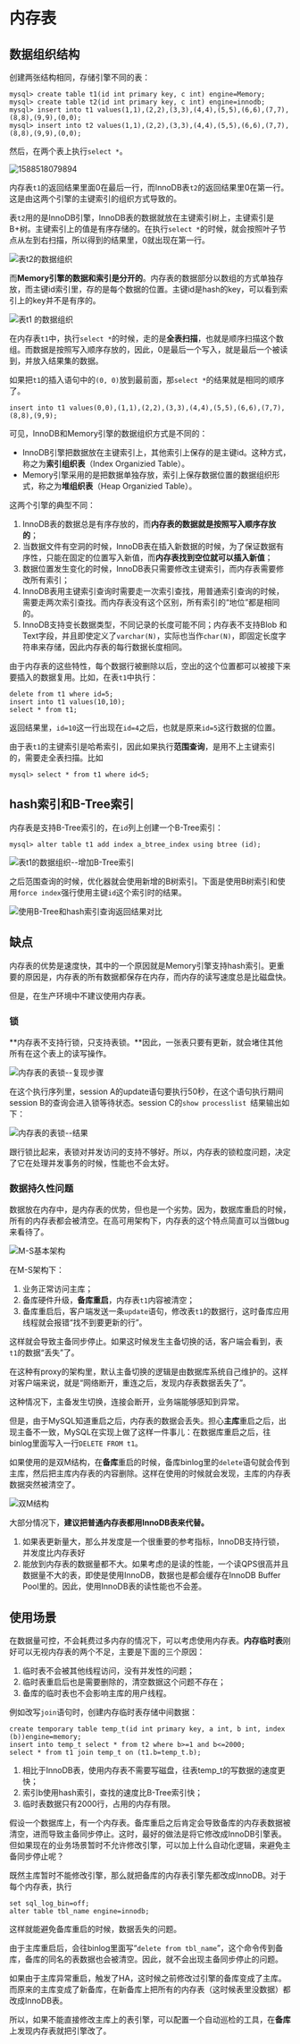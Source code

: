 # 内存表

## 数据组织结构

创建两张结构相同，存储引擎不同的表：

```
mysql> create table t1(id int primary key, c int) engine=Memory;
mysql> create table t2(id int primary key, c int) engine=innodb;
mysql> insert into t1 values(1,1),(2,2),(3,3),(4,4),(5,5),(6,6),(7,7),(8,8),(9,9),(0,0);
mysql> insert into t2 values(1,1),(2,2),(3,3),(4,4),(5,5),(6,6),(7,7),(8,8),(9,9),(0,0);
```

然后，在两个表上执行`select *`。

![1588518079894](内存表.assets/1588518079894.png)

内存表`t1`的返回结果里面0在最后一行，而InnoDB表`t2`的返回结果里0在第一行。这是由这两个引擎的主键索引的组织方式导致的。

表`t2`用的是InnoDB引擎，InnoDB表的数据就放在主键索引树上，主键索引是B+树。主键索引上的值是有序存储的。在执行`select *`的时候，就会按照叶子节点从左到右扫描，所以得到的结果里，0就出现在第一行。

![表t2的数据组织](内存表.assets/1588554706154.png)

而**Memory引擎的数据和索引是分开的**。内存表的数据部分以数组的方式单独存放，而主键id索引里，存的是每个数据的位置。主键id是hash的key，可以看到索引上的key并不是有序的。

![表t1 的数据组织](内存表.assets/1588554809027.png)

在内存表`t1`中，执行`select *`的时候，走的是**全表扫描**，也就是顺序扫描这个数组。而数据是按照写入顺序存放的，因此，0是最后一个写入，就是最后一个被读到，并放入结果集的数据。

如果把`t1`的插入语句中的`(0, 0)`放到最前面，那`select *`的结果就是相同的顺序了。

```
insert into t1 values(0,0),(1,1),(2,2),(3,3),(4,4),(5,5),(6,6),(7,7),(8,8),(9,9);
```

可见，InnoDB和Memory引擎的数据组织方式是不同的：

- InnoDB引擎把数据放在主键索引上，其他索引上保存的是主键id。这种方式，称之为**索引组织表**（Index Organizied Table）。
- Memory引擎采用的是把数据单独存放，索引上保存数据位置的数据组织形式，称之为**堆组织表**（Heap Organizied Table）。

这两个引擎的典型不同：

1. InnoDB表的数据总是有序存放的，而**内存表的数据就是按照写入顺序存放的**；
2. 当数据文件有空洞的时候，InnoDB表在插入新数据的时候，为了保证数据有序性，只能在固定的位置写入新值，而**内存表找到空位就可以插入新值**；
3. 数据位置发生变化的时候，InnoDB表只需要修改主键索引，而内存表需要修改所有索引；
4. InnoDB表用主键索引查询时需要走一次索引查找，用普通索引查询的时候，需要走两次索引查找。而内存表没有这个区别，所有索引的“地位”都是相同的。
5. InnoDB支持变长数据类型，不同记录的长度可能不同；内存表不支持Blob 和 Text字段，并且即使定义了`varchar(N)`，实际也当作`char(N)`，即固定长度字符串来存储，因此内存表的每行数据长度相同。

由于内存表的这些特性，每个数据行被删除以后，空出的这个位置都可以被接下来要插入的数据复用。比如，在表`t1`中执行：

```
delete from t1 where id=5;
insert into t1 values(10,10);
select * from t1;
```

返回结果里，`id=10`这一行出现在`id=4`之后，也就是原来`id=5`这行数据的位置。

由于表`t1`的主键索引是哈希索引，因此如果执行**范围查询**，是用不上主键索引的，需要走全表扫描。比如

```
mysql> select * from t1 where id<5;
```



## hash索引和B-Tree索引

内存表是支持B-Tree索引的，在`id`列上创建一个B-Tree索引：

```
mysql> alter table t1 add index a_btree_index using btree (id);
```

![表t1的数据组织--增加B-Tree索引](内存表.assets/1588568791127.png)	

之后范围查询的时候，优化器就会使用新增的B树索引。下面是使用B树索引和使用`force index`强行使用主键`id`这个索引时的结果。

![使用B-Tree和hash索引查询返回结果对比](内存表.assets/1588568945298.png)



## 缺点

内存表的优势是速度快，其中的一个原因就是Memory引擎支持hash索引。更重要的原因是，内存表的所有数据都保存在内存，而内存的读写速度总是比磁盘快。

但是，在生产环境中不建议使用内存表。

### 锁

**内存表不支持行锁，只支持表锁。**因此，一张表只要有更新，就会堵住其他所有在这个表上的读写操作。

![内存表的表锁--复现步骤](内存表.assets/f216e2d707559ed2ca98fbe21e509f29.png)

在这个执行序列里，session A的update语句要执行50秒，在这个语句执行期间session B的查询会进入锁等待状态。session C的`show processlist `结果输出如下：

![内存表的表锁--结果](内存表.assets/1588569284182.png)

跟行锁比起来，表锁对并发访问的支持不够好。所以，内存表的锁粒度问题，决定了它在处理并发事务的时候，性能也不会太好。	

### 数据持久性问题

数据放在内存中，是内存表的优势，但也是一个劣势。因为，数据库重启的时候，所有的内存表都会被清空。在高可用架构下，内存表的这个特点简直可以当做bug来看待了。

![M-S基本架构](内存表.assets/1588569383193.png)

在M-S架构下：

1. 业务正常访问主库；
2. 备库硬件升级，**备库重启**，内存表`t1`内容被清空；
3. 备库重启后，客户端发送一条`update`语句，修改表`t1`的数据行，这时备库应用线程就会报错“找不到要更新的行”。

这样就会导致主备同步停止。如果这时候发生主备切换的话，客户端会看到，表`t1`的数据“丢失”了。

在这种有proxy的架构里，默认主备切换的逻辑是由数据库系统自己维护的。这样对客户端来说，就是“网络断开，重连之后，发现内存表数据丢失了”。

这种情况下，主备发生切换，连接会断开，业务端能够感知到异常。

但是，由于MySQL知道重启之后，内存表的数据会丢失。担心**主库**重启之后，出现主备不一致，MySQL在实现上做了这样一件事儿：在数据库重启之后，往binlog里面写入一行`DELETE FROM t1`。

如果使用的是双M结构，在**备库**重启的时候，备库binlog里的`delete`语句就会传到主库，然后把主库内存表的内容删除。这样在使用的时候就会发现，主库的内存表数据突然被清空了。

![ 双M结构](内存表.assets/1588569649289.png)



大部分情况下，**建议把普通内存表都用InnoDB表来代替。**

1. 如果表更新量大，那么并发度是一个很重要的参考指标，InnoDB支持行锁，并发度比内存表好
2. 能放到内存表的数据量都不大。如果考虑的是读的性能，一个读QPS很高并且数据量不大的表，即使是使用InnoDB，数据也是都会缓存在InnoDB Buffer Pool里的。因此，使用InnoDB表的读性能也不会差。



## 使用场景

在数据量可控，不会耗费过多内存的情况下，可以考虑使用内存表。**内存临时表**刚好可以无视内存表的两个不足，主要是下面的三个原因：

1. 临时表不会被其他线程访问，没有并发性的问题；
2. 临时表重启后也是需要删除的，清空数据这个问题不存在；
3. 备库的临时表也不会影响主库的用户线程。

例如改写`join`语句时，创建内存临时表存储中间数据：

```
create temporary table temp_t(id int primary key, a int, b int, index (b))engine=memory;
insert into temp_t select * from t2 where b>=1 and b<=2000;
select * from t1 join temp_t on (t1.b=temp_t.b);
```

1. 相比于InnoDB表，使用内存表不需要写磁盘，往表temp_t的写数据的速度更快；
2. 索引b使用hash索引，查找的速度比B-Tree索引快；
3. 临时表数据只有2000行，占用的内存有限。

 

假设一个数据库上，有一个内存表。备库重启之后肯定会导致备库的内存表数据被清空，进而导致主备同步停止。这时，最好的做法是将它修改成InnoDB引擎表。但如果现在的业务场景暂时不允许修改引擎，可以加上什么自动化逻辑，来避免主备同步停止呢？

既然主库暂时不能修改引擎，那么就把备库的内存表引擎先都改成InnoDB。对于每个内存表，执行

```
set sql_log_bin=off;
alter table tbl_name engine=innodb;
```

这样就能避免备库重启的时候，数据丢失的问题。

由于主库重启后，会往binlog里面写“`delete from tbl_name`”，这个命令传到备库，备库的同名的表数据也会被清空。因此，就不会出现主备同步停止的问题。

如果由于主库异常重启，触发了HA，这时候之前修改过引擎的备库变成了主库。而原来的主库变成了新备库，在新备库上把所有的内存表（这时候表里没数据）都改成InnoDB表。

所以，如果不能直接修改主库上的表引擎，可以配置一个自动巡检的工具，在**备库**上发现内存表就把引擎改了。





